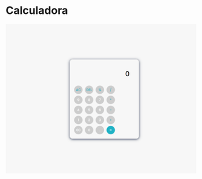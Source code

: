 # Calculadora

![enter image description here](https://github.com/emersonpacifico/Calculadora/blob/main/img/tela.png?raw=true)

